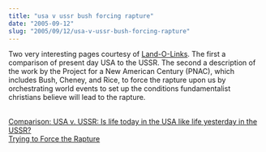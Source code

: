```yaml
--- 
title: "usa v ussr bush forcing rapture"
date: "2005-09-12"
slug: "2005/09/12/usa-v-ussr-bush-forcing-rapture"
---
```

Two very interesting pages courtesy of <a href="http://www.land-o-links.com/">Land-O-Links</a>.  The first a comparison of present day USA to the USSR.  The second a description of the work by the Project for a New American Century (PNAC), which includes Bush, Cheney, and Rice,  to force the rapture upon us by orchestrating world events to set up the conditions fundamentalist christians believe will lead to the rapture.<br /><br />


<a href="http://www.exilemm.com/e-sub-ussr1.shtml">Comparison: USA v. USSR: Is life today in the USA like life yesterday in the USSR?</a><br />
<a href="http://www.rense.com/general67/rap.htm">Trying to Force the Rapture</a>
